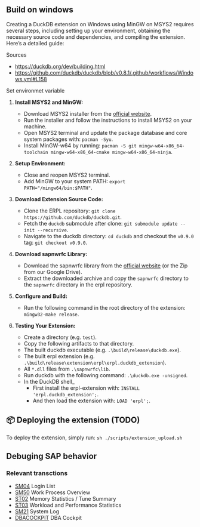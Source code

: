 ## Build on windows

Creating a DuckDB extension on Windows using MinGW on MSYS2 requires several steps, including setting up your environment, obtaining the necessary source code and dependencies, and compiling the extension. Here’s a detailed guide:

Sources

- https://duckdb.org/dev/building.html
- https://github.com/duckdb/duckdb/blob/v0.8.1/.github/workflows/Windows.yml#L158


Set environmet variable

1. **Install MSYS2 and MinGW:**

   - Download MSYS2 installer from the [official website](https://www.msys2.org/).
   - Run the installer and follow the instructions to install MSYS2 on your machine.
   - Open MSYS2 terminal and update the package database and core system packages with: `pacman -Syu`.
   - Install MinGW-w64 by running: `pacman -S git mingw-w64-x86_64-toolchain mingw-w64-x86_64-cmake mingw-w64-x86_64-ninja`.

2. **Setup Environment:**

   - Close and reopen MSYS2 terminal.
   - Add MinGW to your system PATH: `export PATH="/mingw64/bin:$PATH"`.

3. **Download Extension Source Code:**

   - Clone the ERPL repository: `git clone https://github.com/duckdb/duckdb.git`.
   - Fetch the `duckdb` submodule after clone:  `git submodule update --init --recursive`.
   - Navigate to the duckdb directory: `cd duckdb` and checkout the `v0.9.0` tag: `git checkout v0.9.0`.

4. **Download sapnwrfc Library:**

   - Download the sapnwrfc library from the [official website](https://support.sap.com/en/product/connectors/nwrfcsdk.html) (or the Zip from our Google Drive).
   - Extract the downloaded archive and copy the `sapnwrfc` directory to the `sapnwrfc` directory in the erpl repository.

5. **Configure and Build:**

   - Run the following command in the root directory of the extension: `mingw32-make release`.

6. **Testing Your Extension:**

   - Create a directory (e.g. `test`).
   - Copy the following artifacts to that directory.
    - The built duckdb executable (e.g. `.\build\release\duckdb.exe`).
    - The built erpl extension (e.g. `.\build\release\extension\erpl\erpl.duckdb_extension`).
    - All `*.dll` files from `.\sapnwrfc\lib`.
   - Run duckdb with the following command: `.\duckdb.exe -unsigned`.
   - In the DuckDB shell_
        - First install the erpl-extension with: `INSTALL 'erpl.duckdb_extension';`.
        - And then load the extension with: `LOAD 'erpl';`.


## 📦 Deploying the extension (TODO)
To deploy the extension, simply run:
```sh ./scripts/extension_upload.sh```


## Debuging SAP behavior

### Relevant transctions

- [SM04](https://help.sap.com/doc/saphelp_nw74/7.4.16/en-us/02/3b3ad97b0b4526839377f4c2112f33/content.htm?no_cache=true) Login List
- [SM50](https://help.sap.com/doc/saphelp_nw74/7.4.16/en-us/19/28d51a81c748b399947f3e354d2ffb/content.htm?no_cache=true) Work Process Overview
- [ST02](https://help.sap.com/docs/ABAP_PLATFORM_BW4HANA/f146e75588924fa4987b6c8f1a7a8c7e/ce7a5224577d4713b1d695bdf9baf656.html) Memory Statistics / Tune Summary
- [ST03](https://help.sap.com/saphelp_gbt10/helpdata/EN/2d/b8be3befaefc75e10000000a114084/frameset.htm) Workload and Performance Statistics
- [SM21](https://help.sap.com/doc/saphelp_nw75/7.5.5/de-DE/b1/f4652c0f4d4e8fa04e165d161e386f/content.htm?no_cache=true) System Log
- [DBACOCKPIT]() DBA Cockpit